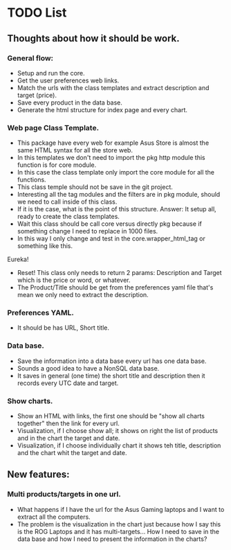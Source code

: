 # TODO List

## Thoughts about how it should be work.

### General flow:
- Setup and run the core.
- Get the user preferences web links.
- Match the urls with the class templates and extract description and target (price).
- Save every product in the data base.
- Generate the html structure for index page and every chart.

### Web page Class Template.
- This package have every web for example Asus Store is almost the same HTML syntax for all the store web.
- In this templates we don't need to import the pkg http module this function is for core module.
- In this case the class template only import the core module for all the functions.
- This class temple should not be save in the git project.
- Interesting all the tag modules and the filters are in pkg module, should we need to call inside of this class.
- If it is the case, what is the point of this structure. Answer: It setup all, ready to create the class templates.
- Wait this class should be call core versus directly pkg because if something change I need to replace in 1000 files.
- In this way I only change and test in the core.wrapper_html_tag or something like this.

Eureka!

- Reset! This class only needs to return 2 params: Description and Target which is the price or word, or whatever.
- The Product/Title should be get from the preferences yaml file that's mean we only need to extract the description.

### Preferences YAML.
- It should be has URL, Short title.

### Data base.
- Save the information into a data base every url has one data base.
- Sounds a good idea to have a NonSQL data base.
- It saves in general (one time) the short title and description then it records every UTC date and target.

### Show charts.
- Show an HTML with links, the first one should be "show all charts together" then the link for every url.
- Visualization, if I choose show all; it shows on right the list of products and in the chart the target and date.
- Visualization, if I choose individually chart it shows teh title, description and the chart whit the target and date.

## New features:

### Multi products/targets in one url.
- What happens if I have the url for the Asus Gaming laptops and I want to extract all the computers.
- The problem is the visualization in the chart just because how I say this is the ROG Laptops and it has
multi-targets... How I need to save in the data base and how I need to present the information in the charts?
